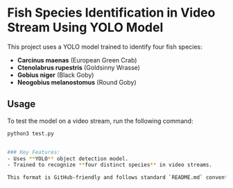 # Fish Species Identification in Video Stream Using YOLO Model

This project uses a YOLO model trained to identify four fish species:

- **Carcinus maenas** (European Green Crab)
- **Ctenolabrus rupestris** (Goldsinny Wrasse)
- **Gobius niger** (Black Goby)
- **Neogobius melanostomus** (Round Goby)

## Usage

To test the model on a video stream, run the following command:

```bash
python3 test.py


### Key Features:
- Uses **YOLO** object detection model.
- Trained to recognize **four distinct species** in video streams.

This format is GitHub-friendly and follows standard `README.md` conventions. Let me know if you'd like any further tweaks!
